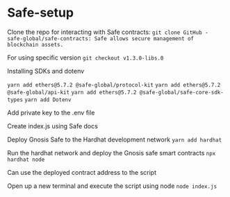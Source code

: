 # Safe-setup

Clone the repo for interacting with Safe contracts:
`git clone GitHub - safe-global/safe-contracts: Safe allows secure management of blockchain assets. `

For using specific version 
`git checkout v1.3.0-libs.0`

 

Installing SDKs and dotenv 

`yarn add ethers@5.7.2 @safe-global/protocol-kit` 
`yarn add ethers@5.7.2 @safe-global/api-kit` 
`yarn add ethers@5.7.2 @safe-global/safe-core-sdk-types` 
`yarn add Dotenv`

 

Add private key to the .env file

Create index.js using Safe docs

Deploy Gnosis Safe to the Hardhat development network
`yarn add hardhat` 

Run the hardhat network and deploy the Gnosis safe smart contracts
`npx hardhat node`

Can use the deployed contract address to the script

Open up a new terminal and execute the script using node
`node index.js`

